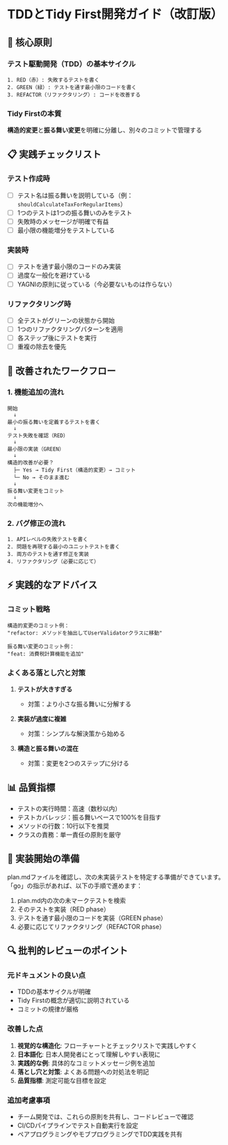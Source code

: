 # TDDとTidy First開発ガイド（改訂版）

## 🎯 核心原則

### テスト駆動開発（TDD）の基本サイクル
```
1. RED（赤）: 失敗するテストを書く
2. GREEN（緑）: テストを通す最小限のコードを書く  
3. REFACTOR（リファクタリング）: コードを改善する
```

### Tidy Firstの本質
**構造的変更**と**振る舞い変更**を明確に分離し、別々のコミットで管理する

## 📋 実践チェックリスト

### テスト作成時
- [ ] テスト名は振る舞いを説明している（例：`shouldCalculateTaxForRegularItems`）
- [ ] 1つのテストは1つの振る舞いのみをテスト
- [ ] 失敗時のメッセージが明確で有益
- [ ] 最小限の機能増分をテストしている

### 実装時
- [ ] テストを通す最小限のコードのみ実装
- [ ] 過度な一般化を避けている
- [ ] YAGNIの原則に従っている（今必要ないものは作らない）

### リファクタリング時
- [ ] 全テストがグリーンの状態から開始
- [ ] 1つのリファクタリングパターンを適用
- [ ] 各ステップ後にテストを実行
- [ ] 重複の除去を優先

## 🔄 改善されたワークフロー

### 1. 機能追加の流れ
```
開始
  ↓
最小の振る舞いを定義するテストを書く
  ↓
テスト失敗を確認（RED）
  ↓
最小限の実装（GREEN）
  ↓
構造的改善が必要？
  ├─ Yes → Tidy First（構造的変更）→ コミット
  └─ No → そのまま進む
  ↓
振る舞い変更をコミット
  ↓
次の機能増分へ
```

### 2. バグ修正の流れ
```
1. APIレベルの失敗テストを書く
2. 問題を再現する最小のユニットテストを書く
3. 両方のテストを通す修正を実装
4. リファクタリング（必要に応じて）
```

## ⚡ 実践的なアドバイス

### コミット戦略
```
構造的変更のコミット例：
"refactor: メソッドを抽出してUserValidatorクラスに移動"

振る舞い変更のコミット例：
"feat: 消費税計算機能を追加"
```

### よくある落とし穴と対策

1. **テストが大きすぎる**
   - 対策：より小さな振る舞いに分解する

2. **実装が過度に複雑**
   - 対策：シンプルな解決策から始める

3. **構造と振る舞いの混在**
   - 対策：変更を2つのステップに分ける

## 📊 品質指標

- テストの実行時間：高速（数秒以内）
- テストカバレッジ：振る舞いベースで100%を目指す
- メソッドの行数：10行以下を推奨
- クラスの責務：単一責任の原則を厳守

## 🚀 実装開始の準備

plan.mdファイルを確認し、次の未実装テストを特定する準備ができています。「go」の指示があれば、以下の手順で進めます：

1. plan.md内の次の未マークテストを検索
2. そのテストを実装（RED phase）
3. テストを通す最小限のコードを実装（GREEN phase）
4. 必要に応じてリファクタリング（REFACTOR phase）

## 🔍 批判的レビューのポイント

### 元ドキュメントの良い点
- TDDの基本サイクルが明確
- Tidy Firstの概念が適切に説明されている
- コミットの規律が厳格

### 改善した点
1. **視覚的な構造化**: フローチャートとチェックリストで実践しやすく
2. **日本語化**: 日本人開発者にとって理解しやすい表現に
3. **実践的な例**: 具体的なコミットメッセージ例を追加
4. **落とし穴と対策**: よくある問題への対処法を明記
5. **品質指標**: 測定可能な目標を設定

### 追加考慮事項
- チーム開発では、これらの原則を共有し、コードレビューで確認
- CI/CDパイプラインでテスト自動実行を設定
- ペアプログラミングやモブプログラミングでTDD実践を共有
